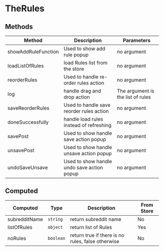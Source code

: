# TheRules

## Methods

<!-- @vuese:TheRules:methods:start -->
|Method|Description|Parameters|
|---|---|---|
|showAddRuleFunction|Used to show add rule popup|no argument|
|loadListOfRules|load Rules list from the store|no argument|
|reorderRules|Used to handle re-order rules action|no argument|
|log|handle drag and drop action|The argument is the list of rules|
|saveReorderRules|Used to handle save reorder rules action|no argument|
|doneSuccessfully|handle load rules instead of refreshing|no argument|
|savePost|Used to show handle save action popup|no argument|
|unsavePost|Used to show handle unsave action popup|no argument|
|undoSaveUnsave|Used to show handle undo save action popup|no argument|

<!-- @vuese:TheRules:methods:end -->


## Computed

<!-- @vuese:TheRules:computed:start -->
|Computed|Type|Description|From Store|
|---|---|---|---|
|subredditName|`string`|return subreddit name|No|
|listOfRules|`object`|return list of Rules|Yes|
|noRules|`boolean`|return true if there is no rules, false otherwise|No|

<!-- @vuese:TheRules:computed:end -->


